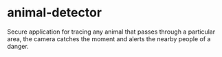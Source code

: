 # animal-detector
Secure application for tracing any animal that passes through a particular area, the camera catches the moment and alerts the nearby people of a danger.
